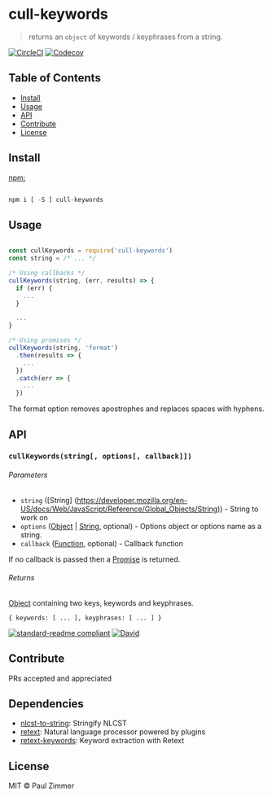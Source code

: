 # cull-keywords

> returns an `object` of keywords / keyphrases from a string.

[![CircleCI](https://img.shields.io/circleci/project/github/mrzmmr/cull-keywords.svg)](https://circleci.com/gh/mrzmmr/cull-keywords/)
[![Codecov](https://img.shields.io/codecov/c/github/mrzmmr/cull-keywords.svg)](https://codecov.io/gh/mrzmmr/cull-keywords)

## Table of Contents

-   [Install](#install)
-   [Usage](#usage)
-   [API](#api)
-   [Contribute](#contribute)
-   [License](#license)

## Install

[npm:](https://www.npmjs.com/package/cull-keywords)

```js

npm i [ -S ] cull-keywords

```

## Usage

```js

const cullKeywords = require('cull-keywords')
const string = /* ... */

/* Using callbacks */
cullKeywords(string, (err, results) => {
  if (err) {
    ...
  }

  ...
}

/* Using promises */
cullKeywords(string, 'format')
  .then(results => {
    ...
  })
  .catch(err => {
    ...
  })

```

The format option removes apostrophes and replaces spaces with hyphens.

## API

### `cullKeywords(string[, options[, callback]])`

###### Parameters

-   `string` ([String] (https://developer.mozilla.org/en-US/docs/Web/JavaScript/Reference/Global_Objects/String)) - String to work on
-   `options` ([Object](https://developer.mozilla.org/en-US/docs/Web/JavaScript/Reference/Global_Objects/Object) \| [String](https://developer.mozilla.org/en-US/docs/Web/JavaScript/Reference/Global_Objects/String), optional) - Options object or options name as a string.
-   `callback` ([Function](https://developer.mozilla.org/en-US/docs/Web/JavaScript/Reference/Global_Objects/Function), optional) - Callback function

If no callback is passed then a [Promise](https://developer.mozilla.org/en-US/docs/Web/JavaScript/Reference/Global_Objects/Promise) is returned.

###### Returns

[Object](https://developer.mozilla.org/en-US/docs/Web/JavaScript/Reference/Global_Objects/Object) containing two keys, keywords and keyphrases.

`{
  keywords: [ ... ],
  keyphrases: [ ... ]
}`

[![standard-readme compliant](https://img.shields.io/badge/standard--readme-OK-green.svg?style=flat-square)](https://github.com/RichardLitt/standard-readme)
[![David](https://img.shields.io/david/mrzmmr/cull-keywords.svg)](https://david-dm.org/mrzmmr/cull-keywords)

## Contribute

PRs accepted and appreciated

## Dependencies

- [nlcst-to-string](https://github.com/wooorm/nlcst-to-string): Stringify NLCST
- [retext](https://github.com/wooorm/retext/tree/master/packages): Natural language processor powered by plugins
- [retext-keywords](https://github.com/wooorm/retext-keywords): Keyword extraction with Retext

## License

MIT © Paul Zimmer

